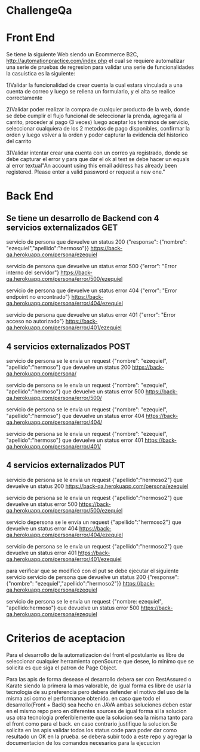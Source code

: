 # ChallengeQa

<h1> Front End </h1>

Se tiene la siguiente Web siendo un Ecommerce B2C, http://automationpractice.com/index.php el cual se requiere automatizar una serie de pruebas de regresion para validar una 
serie de funcionalidades la casuistica es la siguiente:

1)Validar la funcionalidad de crear cuenta la cual estara vinculada a una cuenta de correo y luego se rellena un formulario, y el alta se realice correctamente

2)Validar poder realizar la compra de cualquier producto de la web, donde se debe cumplir el flujo funcional de seleccionar la prenda, agregarla al carrito, proceder al pago (3 veces)
luego aceptar los terminos de servicio, seleccionar cualquiera de los 2 metodos de pago disponibles, confirmar la orden y luego volver a la orden y poder capturar la evidencia del historico del carrito

3)Validar intentar crear una cuenta con un correo ya registrado, donde se debe capturar el error y para que dar el ok al test se debe hacer un equals al error textual"An account using this email address has already been registered. Please enter a valid password or request a new one." 

<h1> Back End </h1>

<h2> Se tiene un desarrollo de Backend con 4 servicios externalizados GET </h2>

servicio de persona que devuelve un status 200 {"response": {"nombre": "ezequiel","apellido":"hermoso"}}
https://back-qa.herokuapp.com/persona/ezequiel
  
servicio de persona que devuelve un status error 500 {"error": "Error interno del servidor"}
https://back-qa.herokuapp.com/persona/error/500/ezequiel

servicio de persona que devuelve un status error 404 {"error": "Error endpoint no encontrado"}
https://back-qa.herokuapp.com/persona/error/404/ezequiel

servicio de persona que devuelve un status error 401 {"error": "Error acceso no autorizado"}
https://back-qa.herokuapp.com/persona/error/401/ezequiel

<h2> 4 servicios externalizados POST </h2>

servicio de persona se le envía un request {"nombre": "ezequiel", "apellido":"hermoso"} que devuelve un status 200
https://back-qa.herokuapp.com/persona/

servicio de persona se le envía un request {"nombre": "ezequiel", "apellido":"hermoso"} que devuelve un status error 500
https://back-qa.herokuapp.com/persona/error/500/

servicio de persona se le envía un request {"nombre": "ezequiel", "apellido":"hermoso"} que devuelve un status error 404
https://back-qa.herokuapp.com/persona/error/404/

servicio de persona se le envía un request {"nombre": "ezequiel", "apellido":"hermoso"} que devuelve un status error 401
https://back-qa.herokuapp.com/persona/error/401/

 <h2> 4 servicios externalizados PUT </h2>

servicio de persona se le envía un request {"apellido":"hermoso2"} que devuelve un status 200
https://back-qa.herokuapp.com/persona/ezequiel

servicio de persona se le envía un request {"apellido":"hermoso2"} que devuelve un status error 500
https://back-qa.herokuapp.com/persona/error/500/ezequiel

servicio depersona se le envía un request {"apellido":"hermoso2"} que devuelve un status error 404
https://back-qa.herokuapp.com/persona/error/404/ezequiel

servicio de persona se le envía un request {"apellido":"hermoso2"} que devuelve un status error 401
https://back-qa.herokuapp.com/persona/error/401/ezequiel

para verificar que se modificó con el put se debe ejecutar el siguiente servicio
servicio de persona que devuelve un status 200 {"response": {"nombre": "ezequiel","apellido":"hermoso2"}}
https://back-qa.herokuapp.com/persona/ezequiel

servicio de persona se le envía un request {"nombre: ezequiel", "apellido:hermoso"} que
devuelve un status error 500
https://back-qa.herokuapp.com/persona/ezequiel

<h1> Criterios de aceptacion </h1>

Para el desarrollo de la automatizacion del front el postulante es libre de seleccionar cualquier herramienta openSource que desee, lo minimo que se solicita es que siga el patron de Page Object.

Para las apis de forma desease el desarrollo debera ser con RestAssured o Karate siendo la primera la mas valorable, de igual forma es libre de usar la tecnologia de su preferencia pero debera defender el motivo del uso de la misma asi como el performance obtenido. en caso que todo el desarrollo(Front + Back) sea hecho en JAVA ambas soluciones deben estar en el mismo repo pero en diferentes sources de igual forma si la solucion usa otra tecnologia preferiblemente que la solucion sea la misma tanto para el front como para el back. en caso contrario justifique la solucion.Se solicita en las apis validar todos los status code para poder dar como resultado un OK en la prueba. se debera subir todo a este repo y agregar la documentacion de los comandos necesarios para la ejecucion 


